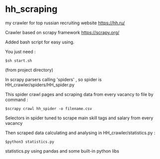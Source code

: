 # hh_scraping

my crawler for top russian recruiting website https://hh.ru/

Crawler based on scrapy framework https://scrapy.org/


Added bash script for easy using.

You just need :

    $sh start.sh

(from project directory)

                           
                           
In scrapy parsers calling 'spiders' , so spider is HH_crawler/spiders/HH_spider.py

This spider crawl pages and scraping data from every vacancy to file by command : 

    $scrapy crawl hh_spider -o filename.csv

Selectors in spider tuned to scrape main skill tags and salary from every vacancy

Then scraped data calculating and analysing in HH_crawler/statistics.py :

    $python3 statistics.py

statistics.py using pandas and some built-in python libs 
                           
                        
